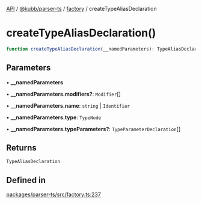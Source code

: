 [API](../../../../../packages.md) / [@kubb/parser-ts](../../../index.md) / [factory](../index.md) / createTypeAliasDeclaration

# createTypeAliasDeclaration()

```ts
function createTypeAliasDeclaration(__namedParameters): TypeAliasDeclaration
```

## Parameters

• **\_\_namedParameters**

• **\_\_namedParameters.modifiers?**: `Modifier`[]

• **\_\_namedParameters.name**: `string` \| `Identifier`

• **\_\_namedParameters.type**: `TypeNode`

• **\_\_namedParameters.typeParameters?**: `TypeParameterDeclaration`[]

## Returns

`TypeAliasDeclaration`

## Defined in

[packages/parser-ts/src/factory.ts:237](https://github.com/kubb-project/kubb/blob/7f30045af96d8c89b6cda0a30f7535f095a0cb45/packages/parser-ts/src/factory.ts#L237)
